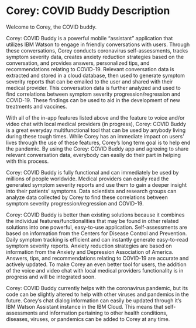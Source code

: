 # Corey: COVID Buddy Description

Welcome to Corey, the COVID buddy.

Corey: COVID Buddy is a powerful mobile “assistant” application that utilizes IBM Watson to engage in friendly conversations with users. Through these conversations, Corey conducts coronavirus self-assessments, tracks symptom severity data, creates anxiety reduction strategies based on the conversation, and provides answers, personalized tips, and recommendations relating to COVID-19. Relevant conversation data is extracted and stored in a cloud database, then used to generate symptom severity reports that can be emailed to the user and shared with their medical provider. This conversation data is further analyzed and used to find correlations between symptom severity progression/regression and COVID-19. These findings can be used to aid in the development of new treatments and vaccines.

With all of the in-app features listed above and the feature to voice and/or video chat with local medical providers (in progress), Corey: COVID Buddy is a great everyday multifunctional tool that can be used by anybody living during these tough times. While Corey has an immediate impact on users’ lives through the use of these features, Corey’s long term goal is to help end the pandemic. By using the Corey: COVID Buddy app and agreeing to share relevant conversation data, everybody can easily do their part in helping with this process.

Corey: COVID Buddy is fully functional and can immediately be used by millions of people worldwide. Medical providers can easily read the generated symptom severity reports and use them to gain a deeper insight into their patients' symptoms. Data scientists and research groups can analyze data collected by Corey to find these correlations between symptom severity progression/regression and COVID-19. 

Corey: COVID Buddy is better than existing solutions because it combines the individual features/functionalities that may be found in other related solutions into one powerful, easy-to-use application. Self-assessments are based on information from the Centers for Disease Control and Prevention. Daily symptom tracking is efficient and can instantly generate easy-to-read symptom severity reports. Anxiety reduction strategies are based on information from the Anxiety and Depression Association of America. Answers, tips, and recommendations relating to COVID-19 are accurate and actively updated. To make Corey an even better tool for users, the addition of the voice and video chat with local medical providers functionality is in progress and will be integrated soon.

Corey: COVID Buddy currently helps with the coronavirus pandemic, but its code can be slightly altered to help with other viruses and pandemics in the future. Corey’s chat dialog information can easily be updated through it’s IBM Watson Assistant instance in the IBM Cloud. This means that self-assessments and information pertaining to other health conditions, diseases, viruses, or pandemics can be added to Corey at any time.
